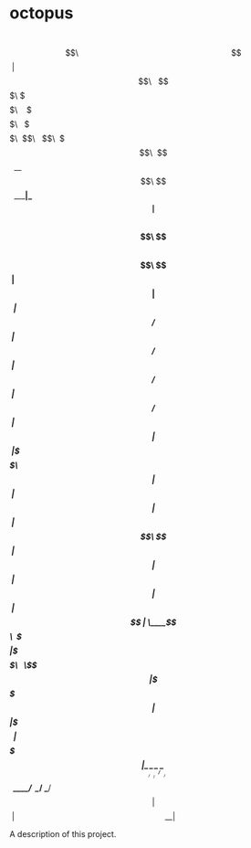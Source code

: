 # octopus

                      $$\                                             
                      $$ |                                            
 $$$$$$\   $$$$$$$\ $$$$$$\    $$$$$$\   $$$$$$\  $$\   $$\  $$$$$$$\ 
$$  __$$\ $$  _____|\_$$  _|  $$  __$$\ $$  __$$\ $$ |  $$ |$$  _____|
$$ /  $$ |$$ /        $$ |    $$ /  $$ |$$ /  $$ |$$ |  $$ |\$$$$$$\  
$$ |  $$ |$$ |        $$ |$$\ $$ |  $$ |$$ |  $$ |$$ |  $$ | \____$$\ 
\$$$$$$  |\$$$$$$$\   \$$$$  |\$$$$$$  |$$$$$$$  |\$$$$$$  |$$$$$$$  |
 \______/  \_______|   \____/  \______/ $$  ____/  \______/ \_______/ 
                                        $$ |                          
                                        $$ |                          
                                        \__|                          

A description of this project.
